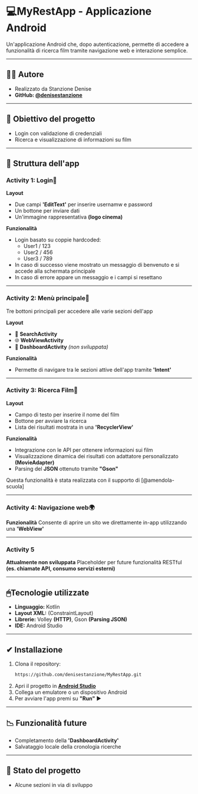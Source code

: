 # 💻MyRestApp - Applicazione Android 
Un'applicazione Android che, dopo autenticazione, permette di accedere a funzionalità di ricerca film tramite navigazione web e interazione semplice. 

---

## 👩‍💻 Autore
- Realizzato da Stanzione Denise
- **GitHub: [@denisestanzione](https://github.com/denisestanzione)**

--- 

## 📝 Obiettivo del progetto
- Login con validazione di credenziali
- Ricerca e visualizzazione di informazioni su film

---

## 📲 Struttura dell'app

### **Activity 1: Login🔐**

**Layout**
- Due campi **'EditText'** per inserire usernamw e password
- Un bottone per inviare dati
- Un'immagine rappresentativa **(logo cinema)**

**Funzionalità**
- Login basato su coppie hardcoded:
  - User1 / 123  
  - User2 / 456  
  - User3 / 789
- In caso di successo viene mostrato un messaggio di benvenuto e si accede alla schermata principale
- In caso di errore appare un messaggio e i campi si resettano

---

### **Activity 2: Menù principale📄**
Tre bottoni principali per accedere alle varie sezioni dell'app

**Layout**
- 🔎 **SearchActivity**
- 🌐 **WebViewActivity**  
- 🚧 **DashboardActivity** *(non sviluppata)*

**Funzionalità**
- Permette di navigare tra le sezioni attive dell'app tramite **'Intent'**

---

### **Activity 3: Ricerca Film🎥**

**Layout**
- Campo di testo per inserire il nome del film
- Bottone per avviare la ricerca
- Lista dei risultati mostrata in una **'RecyclerView'**

**Funzionalità**
- Integrazione con le API per ottenere informazioni sui film
- Visualizzazione dinamica dei risultati con adattatore personalizzato **(MovieAdapter)**
- Parsing del **JSON** ottenuto tramite **"Gson"**

Questa funzionalità è stata realizzata con il supporto di [@amendola-scuola]

---

### **Activity 4: Navigazione web🌍**

**Funzionalità** 
Consente di aprire un sito we direttamente in-app utilizzando una **'WebView'**

---

### **Activity 5**

**Attualmente non sviluppata** 
Placeholder per future funzionalità RESTful **(es. chiamate API, consumo servizi esterni)**

---

## 🖱Tecnologie utilizzate 
- **Linguaggio:** Kotlin
- **Layout XML:** (ConstraintLayout)
- **Librerie:** Volley **(HTTP)**, Gson **(Parsing JSON)**
- **IDE:** Android Studio

---

## ✔ Installazione
1. Clona il repository:
   ```bash
   https://github.com/denisestanzione/MyRestApp.git
2. Apri il progetto in [**Android Studio**](https://developer.android.com/studio)
3. Collega un emulatore o un dispositivo Android
4. Per avviare l'app premi su **"Run"** ▶

---

## 📉 Funzionalità future 
- Completamento della **'DashboardActivity'**
- Salvataggio locale della cronologia ricerche

---

## 🔄 Stato del progetto
- Alcune sezioni in via di sviluppo























































